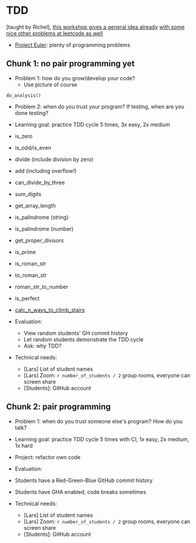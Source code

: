 # TDD

[taught by Richel], 
[this workshop gives a general idea already](https://github.com/richelbilderbeek/nlseb_tdd_20210420)
[with some nice other problems at leetcode as well](https://leetcode.com/problemset/all/)

 * [Project Euler](https://projecteuler.net/archives): plenty of programming problems

## Chunk 1: no pair programming yet

 * Problem 1: how do you grow/develop your code?
   * Use picture of course

```
do_analysis()
```

 * Problem 2: when do you trust your program? If testing, when are you done testing?

 * Learning goal: practice TDD cycle 5 times, 3x easy, 2x medium

  * is_zero
  * is_odd/is_even
  * divide (include division by zero)
  * add (including overflow!)
  * can_divide_by_three
  * sum_digits
  * get_array_length
  * is_palindrome (string)
  * is_palindrome (number)
  * get_proper_divisors
  * is_prime
  * is_roman_str
  * to_roman_str
  * roman_str_to_number
  * is_perfect
  * [calc_n_ways_to_climb_stairs](https://leetcode.com/problems/climbing-stairs/)

 * Evaluation: 
   * View random students' GH commit history
   * Let random students demonstrate the TDD cycle
   * Ask: why TDD?

 * Technical needs: 
    * [Lars] List of student names
    * [Lars] Zoom: `r number_of_students / 2` group rooms, everyone can screen share
    * [Students]: GitHub account

## Chunk 2: pair programming

 * Problem 1: when do you trust someone else's program? How do you talk?

 * Learning goal: practice TDD cycle 5 times with CI, 1x easy, 2x medium, 1x hard

 * Project: refactor own code

 * Evaluation: 
  * Students have a Red-Green-Blue GitHub commit history
  * Students have GHA enabled, code breaks sometimes

 * Technical needs: 
    * [Lars] List of student names
    * [Lars] Zoom: `r number_of_students / 2` group rooms, everyone can screen share
    * [Students]: GitHub account
